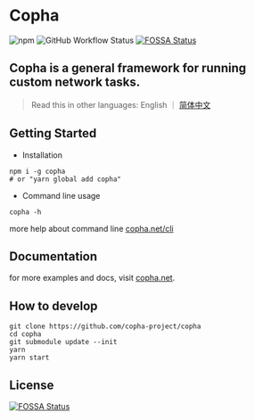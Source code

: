 # Copha
![npm](https://img.shields.io/npm/v/copha)
![GitHub Workflow Status](https://img.shields.io/github/workflow/status/copha-project/copha/npm%20package%20publish)
[![FOSSA Status](https://app.fossa.com/api/projects/git%2Bgithub.com%2Fcopha-project%2Fcopha.svg?type=shield)](https://app.fossa.com/projects/git%2Bgithub.com%2Fcopha-project%2Fcopha?ref=badge_shield)

## Copha is a general framework for running custom network tasks.

> Read this in other languages: English ｜ [简体中文](https://copha.net/zh/)

## Getting Started
- Installation
```
npm i -g copha
# or "yarn global add copha"
```

- Command line usage
```
copha -h
```
more help about command line [copha.net/cli](https://copha.net/cli)

## Documentation
for more examples and docs, visit [copha.net](https://copha.net/).

## How to develop

```
git clone https://github.com/copha-project/copha
cd copha
git submodule update --init
yarn
yarn start
```

## License
[![FOSSA Status](https://app.fossa.com/api/projects/git%2Bgithub.com%2Fcopha-project%2Fcopha.svg?type=large)](https://app.fossa.com/projects/git%2Bgithub.com%2Fcopha-project%2Fcopha?ref=badge_large)
